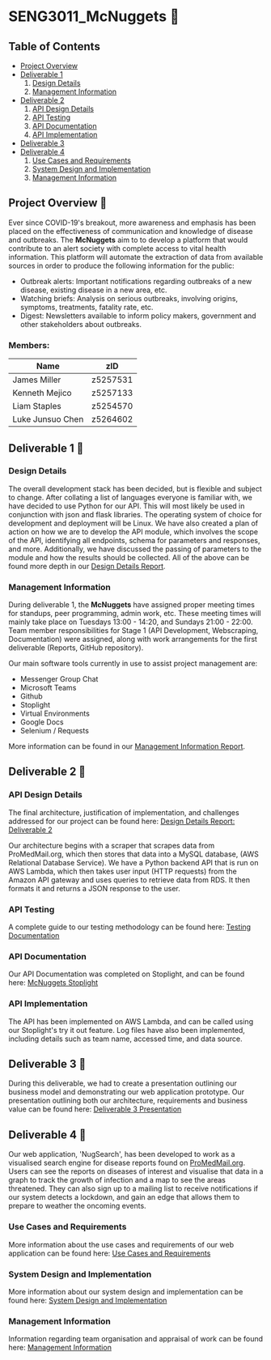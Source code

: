 # SENG3011_McNuggets 🐔
## Table of Contents
* [Project Overview](#projoverview)
* [Deliverable 1](#deliverable1)
  1. [Design Details](#designdetails)
  2. [Management Information](#maninfo)
* [Deliverable 2](#deliverable2)
  1. [API Design Details](#apides)
  2. [API Testing](#apites)
  3. [API Documentation](#apidoc)
  4. [API Implementation](#apiimp)
* [Deliverable 3](#deliverable3)
* [Deliverable 4](#deliverable4)
  1. [Use Cases and Requirements](#usecases)
  2. [System Design and Implementation](#desandimp)
  3. [Management Information](#maninfo1)

## Project Overview 🍟 <a name="projoverview"></a>
Ever since COVID-19's breakout, more awareness and emphasis has been placed on the effectiveness of communication and knowledge of disease and outbreaks. The **McNuggets** aim to to develop a platform that would contribute to an alert society with complete access to vital health information. This platform will automate the extraction of data from available sources in order to produce the following information for the public:
* Outbreak alerts: Important notifications regarding outbreaks of a new disease, existing disease in a new area, etc.
* Watching briefs: Analysis on serious outbreaks, involving origins, symptoms, treatments, fatality rate, etc.
* Digest: Newsletters available to inform policy makers, government and other stakeholders about outbreaks.
### Members:
| Name               | zID      |
| ------------------ |----------|
| James Miller       | z5257531 |
| Kenneth Mejico     | z5257133 |
| Liam Staples       | z5254570 |
| Luke Junsuo Chen   | z5264602 |

## Deliverable 1 🍟 <a name="deliverable1"></a>
### Design Details <a name="designdetails"></a>
The overall development stack has been decided, but is flexible and subject to change. After collating a list of languages everyone is familiar with, we have decided to use Python for our API. This will most likely be used in conjunction with json and flask libraries. The operating system of choice for development and deployment will be Linux. We have also created a plan of action on how we are to develop the API module, which involves the scope of the API, identifying all endpoints, schema for parameters and responses, and more. Additionally, we have discussed the passing of parameters to the module and how the results should be collected. All of the above can be found more depth in our [Design Details Report](https://github.com/KennethMejico/SENG3011_McNuggets/blob/main/Reports/Design%20Details.md).

### Management Information <a name="maninfo"></a>
During deliverable 1, the **McNuggets** have assigned proper meeting times for standups, peer programming, admin work, etc. These meeting times will mainly take place on Tuesdays 13:00 - 14:20, and Sundays 21:00 - 22:00.
Team member responsibilities for Stage 1 (API Development, Webscraping, Documentation) were assigned, along with work arrangements for the first deliverable (Reports, GitHub repository). 

Our main software tools currently in use to assist project management are:
* Messenger Group Chat
* Microsoft Teams
* Github
* Stoplight
* Virtual Environments
* Google Docs
* Selenium / Requests

More information can be found in our [Management Information Report](https://github.com/KennethMejico/SENG3011_McNuggets/blob/main/Reports/Management%20Information.md).

## Deliverable 2 🍟 <a name="deliverable2"></a>
### API Design Details <a name="apides"></a>
The final architecture, justification of implementation, and challenges addressed for our project can be found here: [Design Details Report: Deliverable 2](https://github.com/KennethMejico/SENG3011_McNuggets/blob/main/Reports/Design%20Details.md#deliverable2)

Our architecture begins with a scraper that scrapes data from ProMedMail.org, which then stores that data into a MySQL database, (AWS Relational Database Service). We have a Python backend API that is run on AWS Lambda, which then takes user input (HTTP requests) from the Amazon API gateway and uses queries to retrieve data from RDS. It then formats it and returns a JSON response to the user.
### API Testing <a name="apites"></a>
A complete guide to our testing methodology can be found here: [Testing Documentation](https://github.com/KennethMejico/SENG3011_McNuggets/blob/main/Reports/Testing%20Documentation.md)
### API Documentation <a name="apidoc"></a>
Our API Documentation was completed on Stoplight, and can be found here: [McNuggets Stoplight](https://unsw-seng-mcnuggets.stoplight.io/docs/seng3011-mcnuggets)
### API Implementation <a name="apiimp"></a>
The API has been implemented on AWS Lambda, and can be called using our Stoplight's try it out feature. Log files have also been implemented, including details such as team name, accessed time, and data source.

## Deliverable 3 🍟 <a name="deliverable3"></a>
During this deliverable, we had to create a presentation outlining our business model and demonstrating our web application prototype. Our presentation outlining both our architecture, requirements and business value can be found here: [Deliverable 3 Presentation](https://docs.google.com/presentation/d/1cd_tKlDcQYewkqLjIOabo6-QE_HU0cDb2zDdVPh7MIk/edit?usp=sharing)

## Deliverable 4 🍟 <a name="deliverable4"></a>
Our web application, 'NugSearch', has been developed to work as a visualised search engine for disease reports found on [ProMedMail.org](https://promedmail.org/). Users can see the reports on diseases of interest and visualise that data in a graph to track the growth of infection and a map to see the areas threatened. They can also sign up to a mailing list to receive notifications if our system detects a lockdown, and gain an edge that allows them to prepare to weather the oncoming events.
### Use Cases and Requirements <a name="usecases"></a>
More information about the use cases and requirements of our web application can be found here: [Use Cases and Requirements](https://github.com/KennethMejico/SENG3011_McNuggets/blob/main/Reports/Design%20Details.md#usecases)
### System Design and Implementation <a name="desandimp"></a>
More information about our system design and implementation can be found here: [System Design and Implementation](https://github.com/KennethMejico/SENG3011_McNuggets/blob/main/Reports/Design%20Details.md#system-design-and-implementation-)
### Management Information <a name="maninfo1"></a>
Information regarding team organisation and appraisal of work can be found here: [Management Information](https://github.com/KennethMejico/SENG3011_McNuggets/blob/main/Reports/Management%20Information.md#deliverable4)
